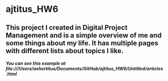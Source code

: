 # ajtitus_HW6
## This project I created in Digital Project Management and is a simple overview of me and some things about my life. It has multiple pages with different lists about topics I like.
##### You can see this example at file:///Users/ashertitus/Documents/GitHub/ajtitus_HW6/Untitled/articles.html

